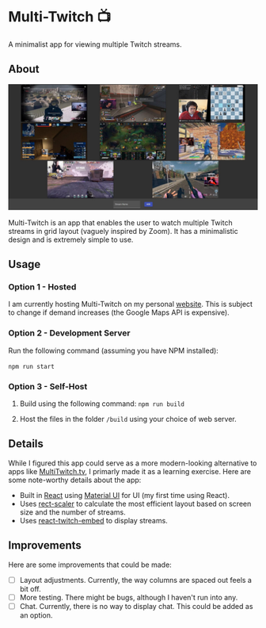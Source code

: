 # Multi-Twitch :tv:
A minimalist app for viewing multiple Twitch streams.

## About
![Demo Image](./images/image.jpg)

Multi-Twitch is an app that enables the user to watch multiple Twitch streams in grid layout (vaguely inspired by Zoom). It has a minimalistic design and is extremely simple to use.

## Usage

### Option 1 - Hosted
I am currently hosting Multi-Twitch on my personal [website](https://www.dyscott.xyz/multi-twitch). This is subject to change if demand increases (the Google Maps API is expensive).

### Option 2 - Development Server

Run the following command (assuming you have NPM installed):

```npm run start```

### Option 3 - Self-Host

1. Build using the following command: `npm run build`

2. Host the files in the folder `/build` using your choice of web server.

## Details

While I figured this app could serve as a more modern-looking alternative to apps like [MultiTwitch.tv](https://multitwitch.tv), I primarly made it as a learning exercise. Here are some note-worthy details about the app:
- Built in [React](https://reactjs.org/) using [Material UI](https://material-ui.com/) for UI (my first time using React).
- Uses [rect-scaler](https://github.com/fzembow/rect-scaler) to calculate the most efficient layout based on screen size and the number of streams.
- Uses [react-twitch-embed](https://github.com/moonstar-x/react-twitch-embed) to display streams. 

## Improvements
Here are some improvements that could be made:

- [ ] Layout adjustments. Currently, the way columns are spaced out feels a bit off.
- [ ] More testing. There might be bugs, although I haven't run into any.
- [ ] Chat. Currently, there is no way to display chat. This could be added as an option.
